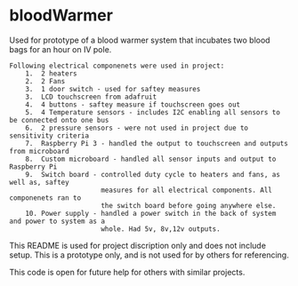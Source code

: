 # bloodWarmer
Used for prototype of a blood warmer system that incubates two blood bags for an hour on IV pole. 

	Following electrical componenets were used in project:
		1.  2 heaters
		2.  2 Fans
		3.	1 door switch - used for saftey measures
		3.  LCD touchscreen from adafruit
		4.  4 buttons - saftey measure if touchscreen goes out
		5.  4 Temperature sensors - includes I2C enabling all sensors to be connected onto one bus
		6.  2 pressure sensors - were not used in project due to sensitivity criteria
		7.  Raspberry Pi 3 - handled the output to touchscreen and outputs from microboard
		8.  Custom microboard - handled all sensor inputs and output to Raspberry Pi
		9.  Switch board - controlled duty cycle to heaters and fans, as well as, saftey 
						   measures for all electrical components. All componenets ran to
						   the switch board before going anywhere else.
		10. Power supply - handled a power switch in the back of system and power to system as a 
						   whole. Had 5v, 8v,12v outputs.

This README is used for project discription only and does not include setup. This is a prototype
only, and is not used for by others for referencing. 

This code is open for future help for others with similar projects.

